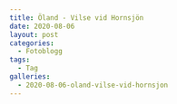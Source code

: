 ```yaml
---
title: Öland - Vilse vid Hornsjön
date: 2020-08-06
layout: post
categories:
  - Fotoblogg
tags:
  - Tag
galleries:
  - 2020-08-06-oland-vilse-vid-hornsjon
---
```


